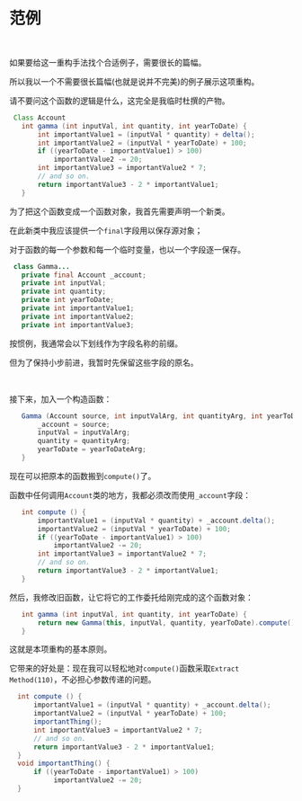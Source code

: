 # 范例

<br>

如果要给这一重构手法找个合适例子，需要很长的篇幅。

所以我以一个不需要很长篇幅(也就是说并不完美)的例子展示这项重构。

请不要问这个函数的逻辑是什么，这完全是我临时杜撰的产物。

```java
 Class Account
   int gamma (int inputVal, int quantity, int yearToDate) {
       int importantValue1 = (inputVal * quantity) + delta();
       int importantValue2 = (inputVal * yearToDate) + 100;
       if ((yearToDate - importantValue1) > 100)
           importantValue2 -= 20;
       int importantValue3 = importantValue2 * 7;
       // and so on.
       return importantValue3 - 2 * importantValue1;
   }
```

为了把这个函数变成一个函数对象，我首先需要声明一个新类。

在此新类中我应该提供一个`final`字段用以保存源对象；

对于函数的每一个参数和每一个临时变量，也以一个字段逐一保存。

```java
 class Gamma...
   private final Account _account;
   private int inputVal;
   private int quantity;
   private int yearToDate;
   private int importantValue1;
   private int importantValue2;
   private int importantValue3;
```

按惯例，我通常会以下划线作为字段名称的前缀。

但为了保持小步前进，我暂时先保留这些字段的原名。

<br>

接下来，加入一个构造函数：

```java
   Gamma (Account source, int inputValArg, int quantityArg, int yearToDateArg) {
       _account = source;
       inputVal = inputValArg;
       quantity = quantityArg;
       yearToDate = yearToDateArg;
   }
```

现在可以把原本的函数搬到`compute()`了。

函数中任何调用`Account`类的地方，我都必须改而使用`_account`字段：

```java
   int compute () {
       importantValue1 = (inputVal * quantity) + _account.delta();
       importantValue2 = (inputVal * yearToDate) + 100;
       if ((yearToDate - importantValue1) > 100)
           importantValue2 -= 20;
       int importantValue3 = importantValue2 * 7;
       // and so on.
       return importantValue3 - 2 * importantValue1;
   }
```

然后，我修改旧函数，让它将它的工作委托给刚完成的这个函数对象：

```java
   int gamma (int inputVal, int quantity, int yearToDate) {
       return new Gamma(this, inputVal, quantity, yearToDate).compute();
   }
```

这就是本项重构的基本原则。

它带来的好处是：现在我可以轻松地对`compute()`函数采取`Extract Method(110)`，不必担心参数传递的问题。

```java
  int compute () {
      importantValue1 = (inputVal * quantity) + _account.delta();
      importantValue2 = (inputVal * yearToDate) + 100;
      importantThing();
      int importantValue3 = importantValue2 * 7;
      // and so on.
      return importantValue3 - 2 * importantValue1;
  }
  void importantThing() {
      if ((yearToDate - importantValue1) > 100)
           importantValue2 -= 20;
  }
```



<br>

